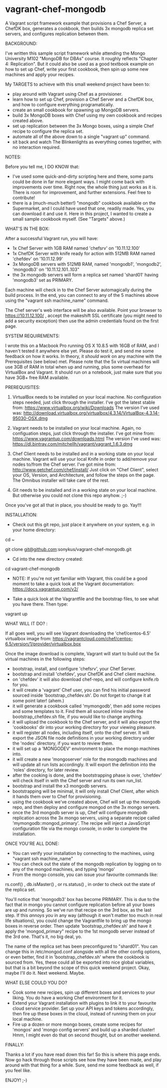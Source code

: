 vagrant-chef-mongodb
====================

A Vagrant script framework example that provisions a Chef Server, a ChefDK box, generates a cookbook, then builds 3x mongodb replica set servers, and configures replication between them.  

BACKGROUND: 

I've written this sample script framework while attending the Mongo University M102 "MongoDB for DBAs" course. It roughly reflects "Chapter 4: Replication". But it could also be used as a good textbook example on how to set up Chef, write your first cookbook, then spin up some new machines and apply your recipes. 

My TARGETS to achieve with this small weekend project have been to: 
- play around with Vagrant using Chef as a provisioner. 
- learn how to set up Chef, provision a Chef Server and a ChefDK box, and how to configure everything programatically. 
- create an small cookbook for spawning up MongoDB servers. 
- build 3x MongoDB boxes with Chef using my own cookbook and recipes created above. 
- set up replication between the 3x Mongo boxes, using a simple Chef recipe to configure the replica set. 
- automate all of the above down to a single "vagrant up" command. 
- sit back and watch The Blinkenlights as everything comes together, with no interaction required. 
 
NOTES: 

Before you tell me, I DO KNOW that: 
- I've used some quick-and-dirty scripting here and there, some parts could be done in far more elegant ways. I might come back with improvements over time. Right now, the whole thing just works as it is. There is room for improvement, and further extensions. Feel free to contribute! 
- there is a (much-much better!) "mongodb" cookbook available on the Supermarket, and I could have used that one, readily made. Yes, you can download it and use it. Here in this project, I wanted to create a small sample cookbook myself. (See "Targets" above.) 

WHAT'S IN THE BOX: 

After a successful Vagrant run, you will have: 
- 1x Chef Server with 1GB RAM named 'chefsrv' on '10.11.12.100'
- 1x ChefDK Server with knife ready for action with 512MB RAM named 'chefdev' on '10.11.12.99' 
- 3x MongoDB servers with 512MB RAM, named 'mongodb1', 'mongodb2', 'mongodb3' on '10.11.12.101..103"
- the 3x mongodb servers will form a replica set named 'shard01' having 'mongodb3' set as PRIMARY. 

Each machine will check in to the Chef Server automagically during the build process. 
In the end, you can connect to any of the 5 machines above using the "vagrant ssh machine_name" command. 

The Chef server's web interface will be also available. Point your browser to https://10.11.12.100/ , accept the makeshift SSL certificate (you might need to add a security exception) then use the admin credentials found on the first page. 

SYSTEM REQUIREMENTS: 

I wrote this on a Macbook Pro running OS X 10.8.5 with 16GB of RAM, and I haven't tested it anywhere else yet. 
Please do test it, and send me some feedback on how it works. In theory, it *should work* on any machine with the Prerequisites (see below) met. 
Please note that the 5x virtual machines will use 3GB of RAM in total when up and running, plus some overhead for VirtualBox and Vagrant. It should run on a notebook, just make sure that you have 3GB+ free RAM available. 

PREREQUISITES: 

1. VirtualBox needs to be installed on your local machine. No configuration steps needed, just click through the installer. 
I've got the latest stable from: https://www.virtualbox.org/wiki/Downloads
The version I've used was: http://download.virtualbox.org/virtualbox/4.3.14/VirtualBox-4.3.14-95030-OSX.dmg

2. Vagrant needs to be installed on your local machine. Again, no configuation steps, just click through the installer. 
I've got mine from: https://www.vagrantup.com/downloads.html
The version I've used was: https://dl.bintray.com/mitchellh/vagrant/vagrant_1.6.3.dmg

3. Chef Client needs to be installed and in a working state on your local machine. Vagrant will use your local Knife in order to add/remove your nodes to/from the Chef server. 
I've got mine from: http://www.getchef.com/chef/install/
Just click on "Chef Client", select your OS, Version, and Architecture, and follow the steps on the page. The Omnibus installer will take care of the rest. 

4. Git needs to be installed and in a working state on your local machine. But otherwise you could not clone this repo anyhow. ;-) 

Once you've got all that in place, you should be ready to go. Yay!!!  

INSTALLATION: 

- Check out this git repo, just place it anywhere on your system, e.g. in your home directory: 

cd ~

git clone git@github.com:sonykus/vagrant-chef-mongodb.git

- Cd into the new directory created: 

cd vagrant-chef-mongodb
- NOTE: If you're not yet familiar with Vagrant, this could be a good moment to take a quick look at the Vagrant documentation: 
https://docs.vagrantup.com/v2/

- Take a quick look at the Vagrantfile and the bootstrap files, to see what you have there. Then type: 

vagrant up

WHAT WILL IT DO? : 

If all goes well, you will see Vagrant downloading the 'chef/centos-6.5' virtualbox image from: https://vagrantcloud.com/chef/centos-6.5/version/1/provider/virtualbox.box

Once the image download is complete, Vagrant will start to build out the 5x virtual machines in the following steps:

- bootstrap, install, and configure 'chefsrv', your Chef Server. 
- bootstrap and install 'chefdev', your ChefDK and Chef client machine.  
- on 'chefdev' it will also download chef-repo, and will configure knife.rb for you. 
- it will create a 'vagrant' Chef user, you can find his initial password sourced inside 'bootstrap_chefdev.sh'. Do not forget to change it at some point later! (ahem.)
- it will generate a cookbook called 'mymongodb', then add some recipes and some templates to it. Find them all sourced inline inside the bootstrap_chefdev.sh file, if you would like to change anything. 
- it will upload the cookbook to the Chef server, and it will also export the 'cookbooks' dir into your working directory for your viewing pleasure. 
- it will register all nodes, including itself, onto the chef server. It will export the JSON file node definitions in your working directory under the 'nodes' directory, if you want to review them. 
- it will set up a 'MONGODEV' environment to place the mongo machines into. 
- it will create a new 'mongoserver' role for the mongodb machines and will update all run lists accordingly. It will export the definition into the 'roles' directory, for later review. 
- after the cooking is done, and the bootstrapping phase is over, 'chefdev' will check itself in with the Chef server and run its own run_list. 
- bootstrap and install the x3 mongodb servers. 
- bootstrapping will be minimal, it will only install Chef Client, after which it hands them over to Chef for provisioning. 
- using the cookbook we've created above, Chef will set up the mongodb repo, and then deploy and configure mongod on the 3x mongo servers. 
- once the 3rd mongodb server is up, Chef will configure mongodb replication across the 3x mongo servers, using a separate recipe called 'mymongodb::mongod_primary'. The recipe will inject a JavaScript configuration file via the mongo console, in order to complete the installation. 

ONCE YOU'RE ALL DONE: 

- You can verify your installation by connecting to the machines, using "vagrant ssh machine_name" 
- You can check out the state of the mongodb replication by logging on to any of the mongod machines, and typing 'mongo'
- From the mongo console, you can issue your favourite commands like: 

rs.conf() , db.isMaster() , or rs.status() , in order to check out the state of the replica set. 

You'll notice that 'mongodb3' box has become PRIMARY. This is due to the fact that in mongo you cannot configure replication before all your boxes are up and running. So we've run that recipe on the 3rd box, as the last step. If this *annoys you* in any way (although it won't matter too much in real life situations), you could change the Vagrantfile to bring up the mongo boxes in reverse order. Then update 'bootstrap_chefdev.sh' and have it apply the 'mongod_primary" recipe to the 1st mongodb server instead of the 3rd one. That's it, no big deal, yo. 

The name of the replica set has been preconfigured to "shard01". You can change this in /etc/mongod.conf alongside with all the other config options, or even better, find it in 'bootstrap_chefdev.sh' where the cookbook is sourced from. Yes, these could all be exported into nice global variables, but that is a bit beyond the scope of this quick weekend project. Okay, maybe I'll do it. Next weekend. Maybe. 

WHAT ELSE COULD YOU DO? 

- Cook some new recipes, spin up different boxes and services to your liking. You do have a working Chef environment for it. 
- Extend your Vagrant installation with plugins to link it to your favourite cloud service provider. Set up your API keys and tokens accordingly, then fire up these boxes in the cloud, instead of running them on your local machine. 
- Fire up a dozen or more mongo boxes, create some recipes for 'mongos' and 'mongo config servers' and build up a sharded cluster! Hmm, I might even do that on second thought, but on another weekend. 

FINALLY: 

Thanks a lot if you have read down this far! So this is where this page ends. Now go hack through those scripts see how they have been made, and play around with that thing for a while. Sure, send me some feedback as well, if you feel like. 

ENJOY! ;-) 
